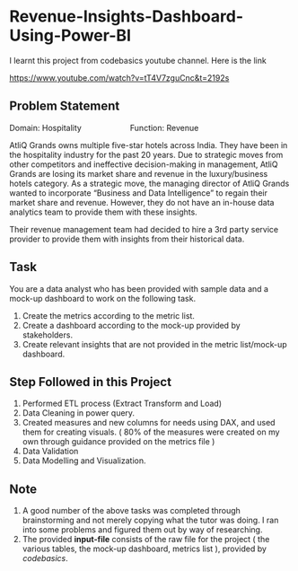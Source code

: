 # Revenue-Insights-Dashboard-Using-Power-BI

I learnt this project from codebasics youtube channel. Here is the link

https://www.youtube.com/watch?v=tT4V7zguCnc&t=2192s

## Problem Statement

Domain: Hospitality     &nbsp;&nbsp;&nbsp;&nbsp;&nbsp;&nbsp;&nbsp;&nbsp;&nbsp;&nbsp;&nbsp;&nbsp;&nbsp;&nbsp;&nbsp;&nbsp;&nbsp;&nbsp;&nbsp;&nbsp;         Function: Revenue

AtliQ Grands owns multiple five-star hotels across India. They have been in the hospitality industry for the past 20 years. Due to strategic moves from other competitors and ineffective decision-making in management, AtliQ Grands are losing its market share and revenue in the luxury/business hotels category. As a strategic move, the managing director of AtliQ Grands wanted to incorporate “Business and Data Intelligence” to regain their market share and revenue. However, they do not have an in-house data analytics team to provide them with these insights.

Their revenue management team had decided to hire a 3rd party service provider to provide them with insights from their historical data.
## Task
You are a data analyst who has been provided with sample data and a mock-up dashboard to work on the following task.

1. Create the metrics according to the metric list.
2. Create a dashboard according to the mock-up provided by stakeholders.
3. Create relevant insights that are not provided in the metric list/mock-up dashboard.
## Step Followed in this Project
1. Performed ETL process (Extract Transform and Load)
2. Data Cleaning in power query.
3. Created measures and new columns for needs using DAX, and used them for creating visuals. ( 80% of the measures were created on my own through guidance provided on the metrics file )
4. Data Validation
5. Data Modelling and Visualization.
## Note
1. A good number of the above tasks was completed through brainstorming and not merely copying what the tutor was doing. I ran into some problems and figured them out by way of researching.
2. The provided **input-file** consists of the raw file for the project ( the various tables, the mock-up dashboard, metrics list ), provided by *codebasics*.


